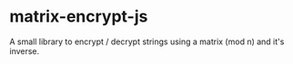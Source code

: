 # matrix-encrypt-js
A small library to encrypt / decrypt strings using a matrix (mod n) and it's inverse. 
